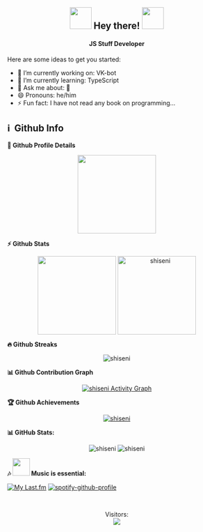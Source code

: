 <h2 align="center">
  <img src="https://media.tenor.com/btLg_WtV330AAAAC/milly-anime.gif" width="50">
  Hey there!
  <img src="https://media.tenor.com/zVg96FmiST0AAAAC/anime-love.gif" width="50">
</h2>

<h4 align='center'>JS Stuff Developer</h4>

Here are some ideas to get you started:

- 🔭 I’m currently working on: VK-bot
- 🌱 I’m currently learning: TypeScript
- 💬 Ask me about: 🎵
- 😄 Pronouns: he/him
- ⚡ Fun fact: I have not read any book on programming...

<h2>ℹ️ &nbsp;Github Info </h2> 
  <summary><b> 🔎 Github Profile Details</b></summary>
  <p align="center">
    <img height="180em" src="http://github-profile-summary-cards.vercel.app/api/cards/profile-details?username=shiseni&theme=2077" align = "center"/>
  </p>

  <summary><b> ⚡ Github Stats</b></summary>
  <p align="center">
    <img height="180em" src="https://github-readme-stats.vercel.app/api?username=shiseni&hide_border=true&count_private=true&show_icons=true&theme=radical&hide=stars" align="center"/>
    <img height="180em" src="https://github-readme-stats.vercel.app/api/top-langs?username=shiseni&show_icons=true&locale=en&layout=compact&hide_border=true&theme=radical" alt="shiseni" align="center"/>
  </p>

  <summary><b> 🔥 Github Streaks</b></summary>
  <p align="center">
    <img src="https://streak-stats.demolab.com/?user=shiseni&theme=radical&hide_border=true&stroke=00FFC8&fire=DD2727&dates=00D6F2&currStreakNum=00BE95&ring=DD2727&sideNums=DD2727&currStreakLabel=E3D60E&sideLabels=E3D60E" alt="shiseni" />
  </p>

  <summary><b> 📊 Github Contribution Graph</b></summary>
  <p align="center">
    <a href="#">
      <img alt="shiseni Activity Graph" src="https://activity-graph.herokuapp.com/graph?username=shiseni&bg_color=141321&color=06bac3&line=00FFC8&point=e05397&hide_border=true&title_color=ff0055&area_color=E3D60E" />
    </a>
  </p>
  
  <summary><b> 🏆 Github Achievements</b></summary>
  <p align="center">
    <a href="https://github.com/shiseni">
      <img src="(https://github-profile-trophy.vercel.app/?username=shiseni&margin-w=10&theme=radical&no-frame=true" alt="shiseni" />
    </a>
  </p>

  <summary><b> 📊 GitHub Stats:</b></summary>
  <p align="center">
    <img src="https://github-profile-summary-cards.vercel.app/api/cards/repos-per-language?username=shiseni&theme=2077" alt="shiseni" />
    <img src="https://github-profile-summary-cards.vercel.app/api/cards/most-commit-language?username=shiseni&theme=2077" alt="shiseni" />
  </p>

  <summary><b> 🎶 <img src="https://media.tenor.com/R7RRaJNwFE0AAAAC/aharen-san-aharen-san-anime.gif" width="40"> Music is essential:</b></summary>
  
  [![My Last.fm](https://lastfm-recently-played.vercel.app/api?user=alex-ench)](https://www.last.fm/user/alex-ench)
  [![spotify-github-profile](https://spotify-github-profile.vercel.app/api/view?uid=teu3kkyqub1oa0im6ns2bcwte&cover_image=true&theme=default&show_offline=true&background_color=262626&bar_color=00b294&bar_color_cover=false)](https://github.com/kittinan/spotify-github-profile)

<br>
<p align="center"> 
  Visitors:<br>
  <img src="https://profile-counter.glitch.me/shiseni/count.svg" />
</p>
